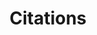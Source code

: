 ---
layout: apprendre-citations_index
title: Citations
category: citations
permalink: /apprendre/citations/
intro: Adding sketching to the design process is a great way to amplify software and hardware tools. Sketching provides a unique space that can help you think differently, generate a variety of ideas quickly, explore alternatives with less risk, and encourage constructive discussions with colleagues and clients.
bgimgheader: false
text-twtr: En train d'explorer la sélection de citations by @MagDuWebdesign
current_nav: all
---